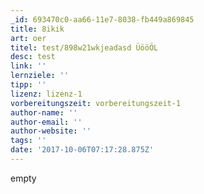 ```yaml
---
_id: 693470c0-aa66-11e7-8038-fb449a869845
title: 8ikik
art: oer
titel: test/898w21wkjeadasd ÜööÖL
desc: test
link: ''
lernziele: ''
tipp: ''
lizenz: lizenz-1
vorbereitungszeit: vorbereitungszeit-1
author-name: ''
author-email: ''
author-website: ''
tags: ''
date: '2017-10-06T07:17:28.875Z'
---
```

empty
